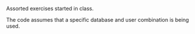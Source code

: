 Assorted exercises started in class.

The code assumes that a specific database and user combination is being used.
